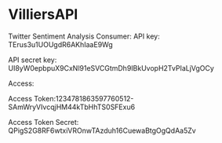# VilliersAPI
Twitter Sentiment Analysis
Consumer:
API key:
TErus3u1UOUgdR6AKhIaaE9Wg

API secret key:
UI8yW0epbpuX9CxNl91eSVCGtmDh9IBkUvopH2TvPIaLjVgOCy

Access:

Access Token:1234781863597760512-SAmWryVIvcqjHM44kTbHhTS0SFExu6

Access Token Secret: QPigS2G8RF6wtxiVROnwTAzduh16CuewaBtgOgQdAa5Zv
